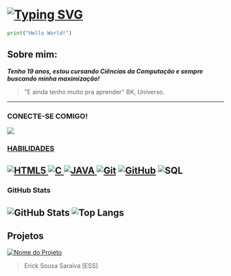 # [![Typing SVG](https://readme-typing-svg.herokuapp.com/?color=ba55d3&size=35&center=true&vCenter=true&width=1000&lines=Erick+Sousa+Saraiva)](https://git.io/typing-svg)
```python
print("Hello World!")
```
<h2> Sobre mim: </h2>

***Tenho 19 anos, estou cursando Ciências da Computação e sempre buscando minha maximização!***
>"E ainda tenho muito pra aprender" BK, Universo.

-------------------------------------------------------------------------------------------------------------------
### CONECTE-SE COMIGO!
<a href = "mailto:ericksousasaraiva@gmail.com"><img src="https://img.shields.io/badge/Gmail-D14836?style=for-the-badge&logo=gmail&logoColor=white" target="_blank">
### HABILIDADES
![HTML5](https://img.shields.io/badge/Python-000?style=for-the-badge&logo=python&logoColor=30A3DC)
![C](https://img.shields.io/badge/C-000?style=for-the-badge&logo=c&logoColor=30A3DC)
![JAVA](https://img.shields.io/badge/Java-000?style=for-the-badge&logo=openjdk&logoColor=30A3DC)
[![Git](https://img.shields.io/badge/Git-000?style=for-the-badge&logo=git&logoColor=E94D5F)](https://git-scm.com/doc) 
[![GitHub](https://img.shields.io/badge/GitHub-000?style=for-the-badge&logo=github&logoColor=30A3DC)](https://docs.github.com/)
![SQL](https://img.shields.io/badge/MySQL-000?style=for-the-badge&logo=mysql&logoColor=30A3DC)
-------------------------------------------------------------------------------------------------------------------
### GitHub Stats
![GitHub Stats](https://github-readme-stats.vercel.app/api?username=SouErick&theme=transparent&bg_color=000&border_color=30A3DC&show_icons=true&icon_color=30A3DC&title_color=E94D5F&text_color=FFF)
![Top Langs](https://github-readme-stats-git-masterrstaa-rickstaa.vercel.app/api/top-langs/?username=SouErick&layout=compact&bg_color=000&border_color=30A3DC&title_color=E94D5F&text_color=FFF)
------------------------------------------------------------------------------------------------------------------
## Projetos
[![Nome do Projeto](https://github-readme-stats.vercel.app/api/pin/?username=SouErick&repo=dao-jdbc&bg_color=000&border_color=30A3DC&show_icons=true&icon_color=30A3DC&title_color=E94D5F&text_color=FFF)](https://github.com/SouErick/dao-jdbc)

> Erick Sousa Saraiva [ESS]


